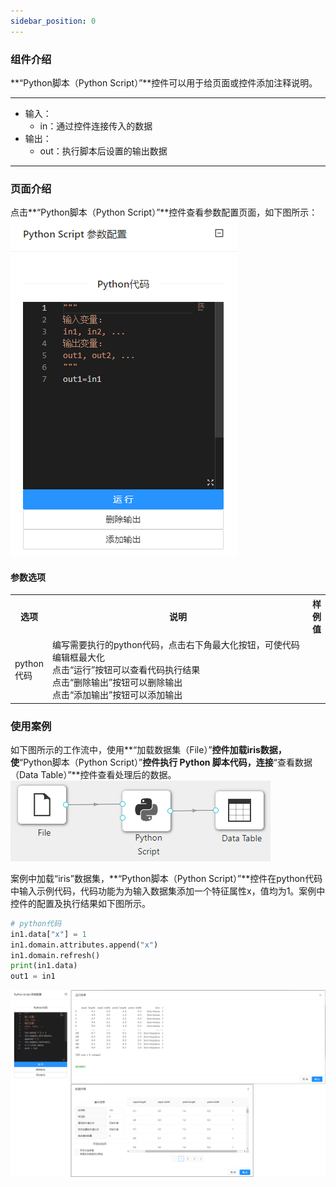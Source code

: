 ```yaml
---
sidebar_position: 0
---
```

### 组件介绍
**“Python脚本（Python Script）”**控件可以用于给页面或控件添加注释说明。
<hr/>

- 输入：
  - in：通过控件连接传入的数据
- 输出：
  - out：执行脚本后设置的输出数据

<hr/>


### 页面介绍
点击**“Python脚本（Python Script）”**控件查看参数配置页面，如下图所示：  
[ ![](/img/aistudio/tool/python-script/param.png) ](/img/aistudio/tool/python-script/param.png)

#### 参数选项
<table>
  <tr>
    <th>选项</th>
    <th width="650">说明</th>
    <th>样例值</th>
  </tr>
  <tr>
      <td>python代码</td> 
      <td>
      编写需要执行的python代码，点击右下角最大化按钮，可使代码编辑框最大化 <br/>
      点击“运行”按钮可以查看代码执行结果 <br/>
      点击“删除输出”按钮可以删除输出 <br/>
      点击“添加输出”按钮可以添加输出
      </td> 
      <td></td>
  </tr>
</table>

### 使用案例
如下图所示的工作流中，使用**“加载数据集（File）”**控件加载iris数据，使**“Python脚本（Python Script）”**控件执行 Python 脚本代码，连接**“查看数据（Data Table）”**控件查看处理后的数据。  
[ ![](/img/aistudio/tool/python-script/workflow.png) ](/img/aistudio/tool/python-script/workflow.png)

案例中加载“iris”数据集，**“Python脚本（Python Script）”**控件在python代码中输入示例代码，代码功能为为输入数据集添加一个特征属性x，值均为1。案例中控件的配置及执行结果如下图所示。  
```python
# python代码
in1.data["x"] = 1
in1.domain.attributes.append("x")
in1.domain.refresh()
print(in1.data)
out1 = in1
```
[ ![](/img/aistudio/tool/python-script/workflow-result.png) ](/img/aistudio/tool/python-script/workflow-result.png)